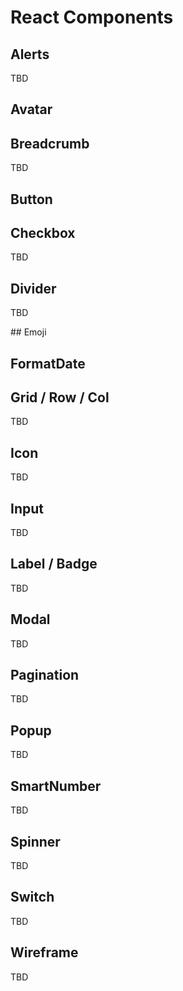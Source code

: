 # React Components

## Alerts

TBD

## Avatar

## Breadcrumb

TBD

## Button

## Checkbox

TBD

## Divider

TBD

## Emoji

## FormatDate

## Grid / Row / Col

TBD

## Icon

TBD

## Input

TBD

## Label / Badge

TBD

## Modal

TBD

## Pagination

TBD

## Popup

TBD

## SmartNumber

TBD

## Spinner

TBD

## Switch

TBD

## Wireframe

TBD